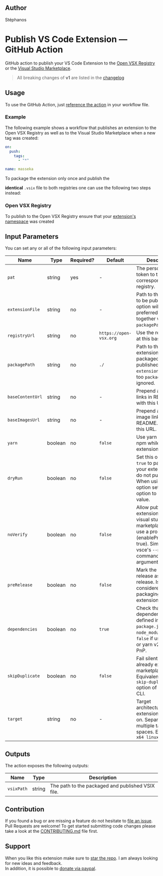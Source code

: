 ## Author 
Stéphanos

# Publish VS Code Extension &#8212; GitHub Action


GitHub action to publish your VS Code Extension to the [Open VSX Registry](https://open-vsx.org/) or the [Visual Studio Marketplace](https://marketplace.visualstudio.com).

> All breaking changes of **v1** are listed in the [changelog](CHANGELOG.md#changelog)

## Usage

To use the GitHub Action, just [reference the action](https://github.com/Stephanoslangate/startCreatExentionVscode) in your workflow file.

### Example

The following example shows a workflow that publishes an extension to the Open VSX Registry as well as to the Visual Studio Marketplace when a new tag was created:

```yaml
on:
  push:
    tags:
      - "*"

name: masseka
```

To package the extension only once and publish the 

**identical** `.vsix` 
file to both registries one can use the following two steps instead:

### Open VSX Registry

To publish to the Open VSX Registry ensure that your [extension's namespace](https://github.com/eclipse/openvsx/wiki/Publishing-Extensions#2-create-the-namespace) was created 


## Input Parameters

You can set any or all of the following input parameters:

|Name |Type |Required? |Default |Description
|-|-|-|-|-
|`pat` |string  |yes |-|The personal access token to the corresponding registry.
|`extensionFile` |string  |no | - |Path to the vsix file to be published. This option will be preferred when set together with `packagePath`.
|`registryUrl` |string  |no |`https://open-vsx.org` |Use the registry API at this base URL
|`packagePath` |string |no | `./` |Path to the extension to be packaged and published. When `extensionFile` is set too `packagePath` is ignored.
|`baseContentUrl` |string |no | - | Prepend all relative links in README.md with this URL.
|`baseImagesUrl` |string |no | - | Prepend all relative image links in README.md with this URL.
|`yarn` |boolean |no | `false` | Use yarn instead of npm while packing extension files.
|`dryRun` |boolean |no | `false` | Set this option to `true` to package your extension but do not publish it. When using this option set the `pat` option to a stub value.
|`noVerify` |boolean| no |`false` | Allow publishing extensions to the visual studio marketplace which use a proposed API (enableProposedApi: true). Similar to vsce's `--noVerify` command line argument.
|`preRelease` |boolean| no |`false` | Mark the extensions release as pre-release. Is only considered when packaging an extension.
|`dependencies` |boolean| no |`true` | Check that dependencies defined in `package.json` exist in `node_modules`. Set to `false` if using pnpm or yarn v2+ with PnP.
|`skipDuplicate` |boolean| no |`false` | Fail silently if version already exists on the marketplace. Equivalent to the `--skip-duplicate` option of the vsce CLI.
|`target` |string| no | - | Target architecture(s) the extension should run on. Separate multiple targets with spaces. E.g.: `'win32-x64 linux-x64'`

## Outputs

The action exposes the following outputs:

|Name |Type |Description
|-|-|-
|`vsixPath` |string |The path to the packaged and published VSIX file.

## Contribution

If you found a bug or are missing a feature do not hesitate to [file an issue](https://github.com/HaaLeo/publish-vscode-extension/issues/new/choose).  
Pull Requests are welcome!
To get started submitting code changes please take a look at the [CONTRIBUTING.md](./CONTRIBUTING.md) file first.

## Support

When you like this extension make sure to [star the repo](https://github.com/HaaLeo/publish-vscode-extension/stargazers). I am always looking for new ideas and feedback.  
In addition, it is possible to [donate via paypal](https://www.paypal.me/LeoHanisch/3eur).